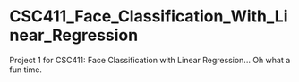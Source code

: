 # CSC411_Face_Classification_With_Linear_Regression
Project 1 for CSC411: Face Classification with Linear Regression... Oh what a fun time.
